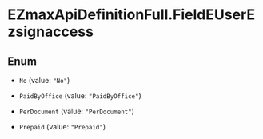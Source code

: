 # EZmaxApiDefinitionFull.FieldEUserEzsignaccess

## Enum


* `No` (value: `"No"`)

* `PaidByOffice` (value: `"PaidByOffice"`)

* `PerDocument` (value: `"PerDocument"`)

* `Prepaid` (value: `"Prepaid"`)


